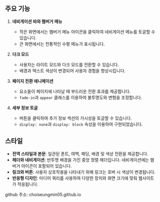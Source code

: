 ## 주요 기능

1. **네비게이션 바와 햄버거 메뉴**
   - 작은 화면에서는 햄버거 메뉴 아이콘을 클릭하여 네비게이션 메뉴를 토글할 수 있습니다.
   - 큰 화면에서는 전통적인 수평 메뉴가 표시됩니다.

2. **다크 모드**
   - 사용자는 라이트 모드와 다크 모드를 전환할 수 있습니다.
   - 배경과 텍스트 색상이 변경되어 사용자 경험을 향상시킵니다.

3. **페이지 전환 애니메이션**
   - 요소들이 페이지에 나타날 때 부드러운 전환 효과를 제공합니다.
   - `fade-in`과 `appear` 클래스를 이용하여 불투명도와 변형을 조정합니다.

4. **세부 정보 토글**
   - 버튼을 클릭하여 추가 정보 섹션의 가시성을 토글할 수 있습니다.
   - `display: none`과 `display: block` 속성을 이용하여 구현되었습니다.

## 스타일

- **전역 스타일과 본문**: 일관된 폰트, 여백, 패딩, 배경 및 색상 전환을 제공합니다.
- **헤더와 네비게이션**: 반투명 배경을 가진 중앙 정렬 헤더입니다. 네비게이션에는 햄버거 아이콘이 포함되어 있습니다.
- **링크와 버튼**: 사용자 상호작용을 나타내기 위해 링크는 호버 시 색상이 변경됩니다.
- **반응형 디자인**: 미디어 쿼리를 사용하여 다양한 장치와 화면 크기에 맞춰 웹사이트가 적응됩니다.


github 주소: choiseungmin05.github.io